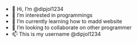 - 👋 Hi, I’m @dipjol1234
- 👀 I’m interested in programmings 
- 🌱 I’m currently learning how to madd website
- 💞️ I’m looking to collaborate on other programmer
- 📫 This is my username @dipjol1234

<!---
dipjol1234/dipjol1234 is a ✨ special ✨ repository because its `README.md` (this file) appears on your GitHub profile.
You can click the Preview link to take a look at your changes.
--->

